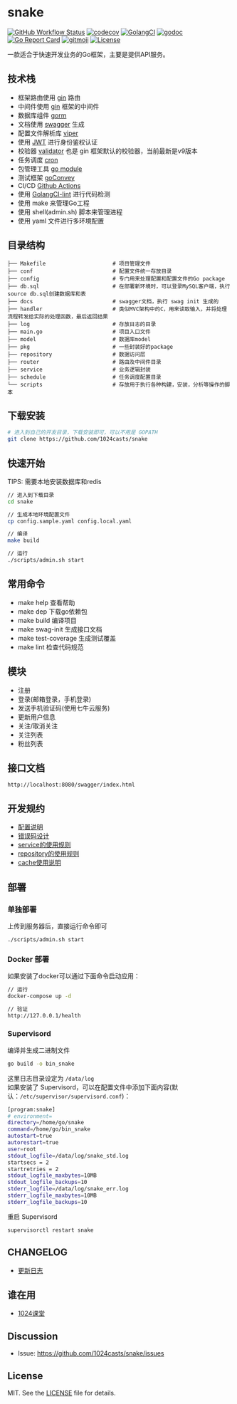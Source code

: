 # snake

 [![GitHub Workflow Status](https://img.shields.io/github/workflow/status/1024casts/snake/Go?style=flat-square)](https://github.com/1024casts/snake)
 [![codecov](https://codecov.io/gh/1024casts/snake/branch/master/graph/badge.svg)](https://codecov.io/gh/1024casts/snake)
 [![GolangCI](https://golangci.com/badges/github.com/golangci/golangci-lint.svg)](https://golangci.com)
 [![godoc](https://godoc.org/github.com/1024casts/snake?status.svg)](https://godoc.org/github.com/1024casts/snake)
 [![Go Report Card](https://goreportcard.com/badge/github.com/1024casts/snake)](https://goreportcard.com/report/github.com/1024casts/snake)
 [![gitmoji](https://img.shields.io/badge/gitmoji-%20%F0%9F%98%9C%20%F0%9F%98%8D-FFDD67.svg?style=flat-square)](https://github.com/carloscuesta/gitmoji)
 [![License](https://img.shields.io/github/license/1024casts/snake?style=flat-square)](/LICENSE)

一款适合于快速开发业务的Go框架，主要是提供API服务。

## 技术栈

- 框架路由使用 [gin](https://github.com/gin-gonic/gin) 路由
- 中间件使用 [gin](https://github.com/gin-gonic/gin) 框架的中间件
- 数据库组件 [gorm](https://github.com/jinzhu/gorm)
- 文档使用 [swagger](https://swagger.io/) 生成
- 配置文件解析库 [viper](https://github.com/spf13/viper)
- 使用 [JWT](https://jwt.io/) 进行身份鉴权认证
- 校验器 [validator](https://gopkg.in/go-playground/validator.v9)  也是 gin 框架默认的校验器，当前最新是v9版本
- 任务调度 [cron](https://github.com/robfig/cron)
- 包管理工具 [go module](https://github.com/golang/go/wiki/Modules)
- 测试框架 [goConvey](http://goconvey.co/)
- CI/CD [Github Actions](https://github.com/actions)
- 使用 [GolangCI-lint](https://golangci.com/) 进行代码检测
- 使用 make 来管理Go工程
- 使用 shell(admin.sh) 脚本来管理进程
- 使用 yaml 文件进行多环境配置

## 目录结构

```shell
├── Makefile                     # 项目管理文件
├── conf                         # 配置文件统一存放目录
├── config                       # 专门用来处理配置和配置文件的Go package                 
├── db.sql                       # 在部署新环境时，可以登录MySQL客户端，执行source db.sql创建数据库和表
├── docs                         # swagger文档，执行 swag init 生成的
├── handler                      # 类似MVC架构中的C，用来读取输入，并将处理流程转发给实际的处理函数，最后返回结果
├── log                          # 存放日志的目录
├── main.go                      # 项目入口文件
├── model                        # 数据库model
├── pkg                          # 一些封装好的package
├── repository                   # 数据访问层
├── router                       # 路由及中间件目录
├── service                      # 业务逻辑封装
├── schedule                     # 任务调度配置目录
└── scripts                      # 存放用于执行各种构建，安装，分析等操作的脚本
```

## 下载安装

```bash
# 进入到自己的开发目录，下载安装即可，可以不用是 GOPATH
git clone https://github.com/1024casts/snake
```

## 快速开始

TIPS: 需要本地安装数据库和redis

```bash
// 进入到下载目录
cd snake

// 生成本地环境配置文件
cp config.sample.yaml config.local.yaml

// 编译
make build

// 运行
./scripts/admin.sh start
```

## 常用命令
 - make help 查看帮助
 - make dep 下载go依赖包
 - make build 编译项目
 - make swag-init 生成接口文档
 - make test-coverage 生成测试覆盖
 - make lint 检查代码规范

## 模块
 - 注册
 - 登录(邮箱登录，手机登录)
 - 发送手机验证码(使用七牛云服务)
 - 更新用户信息
 - 关注/取消关注
 - 关注列表
 - 粉丝列表
 
## 接口文档
`http://localhost:8080/swagger/index.html`

## 开发规约
 - [配置说明](https://github.com/1024casts/snake/blob/master/conf)
 - [错误码设计](https://github.com/1024casts/snake/tree/master/pkg/errno)
 - [service的使用规则](https://github.com/1024casts/snake/blob/master/service)
 - [repository的使用规则](https://github.com/1024casts/snake/blob/master/repository)
 - [cache使用说明](https://github.com/1024casts/snake/blob/master/pkg/cache)
 
 ## 部署
 
 ### 单独部署
 
 上传到服务器后，直接运行命令即可
 ```bash
./scripts/admin.sh start
```
 
 ### Docker 部署
 
 如果安装了docker可以通过下面命令启动应用：
 
 ```bash
// 运行
docker-compose up -d

// 验证
http://127.0.0.1/health
 ```
 
 ### Supervisord
 
 编译并生成二进制文件
 
 ```bash
go build -o bin_snake
```
 
 这里日志目录设定为 `/data/log`  
 如果安装了 Supervisord，可以在配置文件中添加下面内容(默认：`/etc/supervisor/supervisord.conf`)：
 
 ```bash
 [program:snake]
 # environment=
 directory=/home/go/snake
 command=/home/go/bin_snake
 autostart=true
 autorestart=true
 user=root
 stdout_logfile=/data/log/snake_std.log
 startsecs = 2
 startretries = 2
 stdout_logfile_maxbytes=10MB
 stdout_logfile_backups=10
 stderr_logfile=/data/log/snake_err.log
 stderr_logfile_maxbytes=10MB
 stderr_logfile_backups=10
 ```

重启 Supervisord

```bash
supervisorctl restart snake
```
 
## CHANGELOG
 - [更新日志](https://github.com/1024casts/snake/blob/master/CHANGELOG.md)
 
## 谁在用
 - [1024课堂](https://1024casts.com)

## Discussion
- Issue: https://github.com/1024casts/snake/issues

## License
MIT. See the [LICENSE](LICENSE) file for details.
